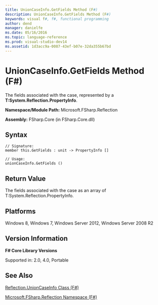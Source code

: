 ```yaml
---
title: UnionCaseInfo.GetFields Method (F#)
description: UnionCaseInfo.GetFields Method (F#)
keywords: visual f#, f#, functional programming
author: dend
manager: danielfe
ms.date: 05/16/2016
ms.topic: language-reference
ms.prod: visual-studio-dev14
ms.assetid: 1d3acc9a-0087-43ef-b07e-32da355b67bd 
---
```


# UnionCaseInfo.GetFields Method (F#)

The fields associated with the case, represented by a **T:System.Reflection.PropertyInfo**.

**Namespace/Module Path:** Microsoft.FSharp.Reflection

**Assembly:** FSharp.Core (in FSharp.Core.dll)


## Syntax

```
// Signature:
member this.GetFields : unit -> PropertyInfo []

// Usage:
unionCaseInfo.GetFields ()
```

## Return Value

The fields associated with the case as an array of T:System.Reflection.PropertyInfo.

## Platforms
Windows 8, Windows 7, Windows Server 2012, Windows Server 2008 R2


## Version Information
**F# Core Library Versions**

Supported in: 2.0, 4.0, Portable




## See Also
[Reflection.UnionCaseInfo Class &#40;F&#35;&#41;](Reflection.UnionCaseInfo-Class-%5BFSharp%5D.md)

[Microsoft.FSharp.Reflection Namespace &#40;F&#35;&#41;](Microsoft.FSharp.Reflection-Namespace-%5BFSharp%5D.md)

